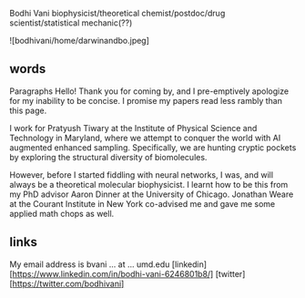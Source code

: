 Bodhi Vani
biophysicist/theoretical chemist/postdoc/drug scientist/statistical mechanic(??)

![bodhivani/home/darwinandbo.jpeg]

## words
Paragraphs
Hello! Thank you for coming by, and I pre-emptively apologize for my inability to be concise. I promise my papers read less rambly than this page.

I work for Pratyush Tiwary at the Institute of Physical Science and Technology in Maryland, where we attempt to conquer the world with AI augmented enhanced sampling. Specifically, we are hunting cryptic pockets by exploring the structural diversity of biomolecules.

However, before I started fiddling with neural networks, I was, and will always be a theoretical molecular biophysicist. I learnt how to be this from my PhD advisor Aaron Dinner at the University of Chicago. Jonathan Weare at the Courant Institute in New York co-advised me and gave me some applied math chops as well.

## links

My email address is bvani ... at ... umd.edu
[linkedin][https://www.linkedin.com/in/bodhi-vani-6246801b8/]
[twitter][https://twitter.com/bodhivani]